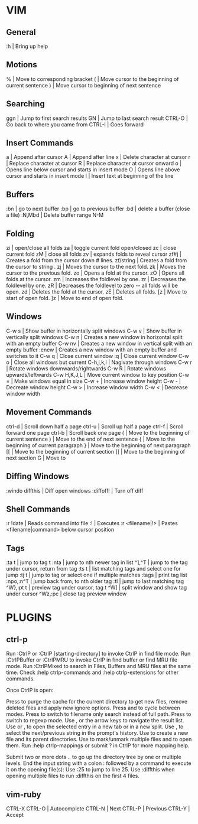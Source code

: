 # VIM
## General
:h | Bring up help

## Motions
%	| Move to corresponding bracket
(	| Move cursor to the beginning of current sentence
) | Move cursor to beginning of next sentence

## Searching
ggn	   | Jump to first search results
GN     | Jump to last search result
CTRL-O | Go back to where you came from
CTRL-I | Goes forward

## Insert Commands
a | Append after cursor
A | Append after line
x | Delete character at cursor
r | Replace character at cursor
R | Replace character at cursor onward
o | Opens line below cursor and starts in insert mode
O | Opens line above cursor and starts in insert mode
I | Insert text at beginning of the line

## Buffers
:bn    | go to next buffer
:bp    | go to previous buffer
:bd    | delete a buffer (close a file)
:N,Mbd | Delete buffer range N-M

## Folding
zi | open/close all folds
za  | toggle current fold open/closed
zc  | close current fold
zM  | close all folds
zv  | expands folds to reveal cursor
zf#j			| Creates a fold from the cursor down  #  lines.
zf/string		| Creates a fold from the cursor to string .
zj			| Moves the cursor to the next fold.
zk			| Moves the cursor to the previous fold.
zo			| Opens a fold at the cursor.
zO			| Opens all folds at the cursor.
zm			| Increases the foldlevel by one.
zr			| Decreases the foldlevel by one.
zR			| Decreases the foldlevel to zero -- all folds will be open.
zd			| Deletes the fold at the cursor.
zE			| Deletes all folds.
[z			| Move to start of open fold.
]z			| Move to end of open fold.

## Windows
C-w s       | Show buffer in horizontally split windows
C-w v       | Show buffer in vertically split windows
C-w n       | Creates a new window in horizontal split with an empty buffer
C-w nv      | Creates a new window in vertical split with an empty buffer
:enew       | Creates a new window with an empty buffer and switches to it
C-w q       | Close current window
:q          | Close current window
C-w o       | Close all windows but current
C-h,j,k,l   | Nagivate through windows
C-w r       | Rotate windows downwards/rightwards
C-w R       | Rotate windows upwards/leftwards
C-w H,K,J,L | Move current window to key position
C-w =       | Make windows equal in size
C-w +       | Increase window height
C-w -       | Decreate window height
C-w >       | Increase window width
C-w <       | Decrease window width

## Movement Commands
ctrl-d      | Scroll down half a page
ctrl-u      | Scroll up half a page
ctrl-f      | Scroll forward one page
ctrl-b      | Scroll back one page
(           | Move to the beginning of current sentence
)           | Move to the end of next sentence
{           | Move to the beginning of current paragraph
}           | Move to the beginning of next paragraph
[[          | Move to the beginning of current section
]]          | Move to the beginning of next section
<line num>G | Move to <line num>

## Diffing Windows
:windo diffthis | Diff open windows
:diffoff!       | Turn off diff

## Shell Commands
:r !date		    | Reads command into file
:!<command>		  | Executes <command>
:r <filename|!> | Pastes <filename|command> below cursor position

## Tags
:ta t     | jump to tag t
:nta      | jump to nth newer tag in list
^],^T     | jump to the tag under cursor, return from tag
:ts t     | list matching tags and select one for jump
:tj t     | jump to tag or select one if multiple matches
:tags     | print tag list
:npo,:n^T | jump back from, to nth older tag
:tl       | jump to last matching tag
^W},:pt t | preview tag under cursor, tag t
^W]       | split window and show tag under cursor
^Wz,:pc   | close tag preview window

# PLUGINS
## ctrl-p
Run :CtrlP or :CtrlP [starting-directory] to invoke CtrlP in find file mode.
Run :CtrlPBuffer or :CtrlPMRU to invoke CtrlP in find buffer or find MRU file mode.
Run :CtrlPMixed to search in Files, Buffers and MRU files at the same time.
Check :help ctrlp-commands and :help ctrlp-extensions for other commands.

Once CtrlP is open:

Press <F5> to purge the cache for the current directory to get new files, remove deleted files and apply new ignore options.
Press <c-f> and <c-b> to cycle between modes.
Press <c-d> to switch to filename only search instead of full path.
Press <c-r> to switch to regexp mode.
Use <c-j>, <c-k> or the arrow keys to navigate the result list.
Use <c-t> or <c-v>, <c-x> to open the selected entry in a new tab or in a new split.
Use <c-n>, <c-p> to select the next/previous string in the prompt's history.
Use <c-y> to create a new file and its parent directories.
Use <c-z> to mark/unmark multiple files and <c-o> to open them.
Run :help ctrlp-mappings or submit ? in CtrlP for more mapping help.

Submit two or more dots .. to go up the directory tree by one or multiple levels.
End the input string with a colon : followed by a command to execute it on the opening file(s):
Use :25 to jump to line 25.
Use :diffthis when opening multiple files to run :diffthis on the first 4 files.

## vim-ruby
CTRL-X CTRL-O | Autocomplete
CTRL-N | Next
CTRL-P | Previous
CTRL-Y | Accept
